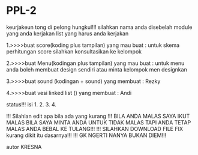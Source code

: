 # PPL-2
keurjakeun tong di pelong hungkul!!! 
silahkan nama anda disebelah module yang anda kerjakan list yang harus anda kerjakan

1.>>>>buat score(koding plus tampilan) yang mau buat : 
untuk skema perhitungan score silahkan konsultasikan ke kelompok

2.>>>>buat Menu(kodingan plus tampilan) yang mau buat : 
untuk menu anda boleh membuat design sendiri atau minta kelompok men designkan

3.>>>>buat sound (kodingan + sound) yang membuat : Rezky

4.>>>>buat vesi linked list () yang membuat : Andi

status!!! isi
1.
2.
3.
4.

!!! Silahlan edit apa bila ada yang kurang
!!! BILA ANDA MALAS SAYA IKUT MALAS BILA SAYA MINTA ANDA UNTUK TIDAK MALAS TAPI ANDA TETAP MALAS ANDA BEBAL KE TULANG!!!
!!! SILAHKAN DOWNLOAD FILE FIX kurang dikit itu dasarnya!!!
!!! GK NGERTI NANYA BUKAN DIEM!!!

autor KRESNA
